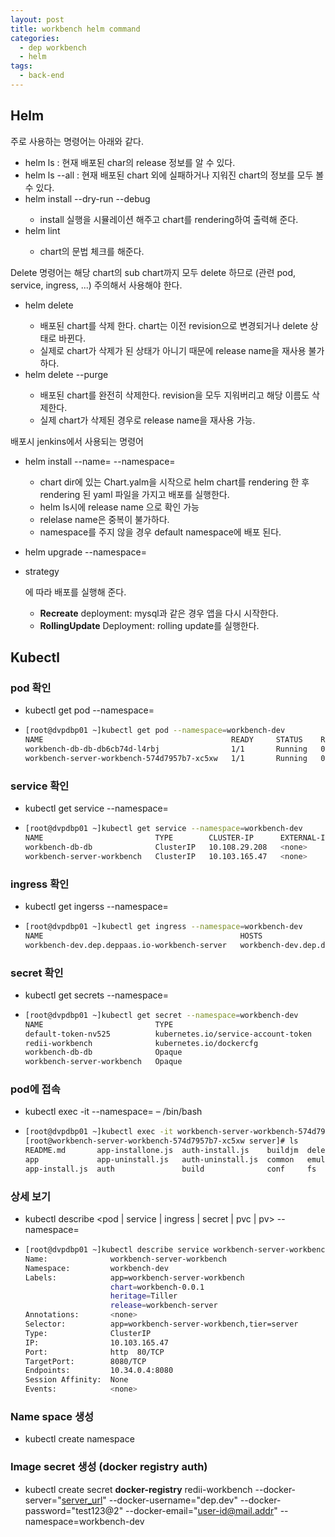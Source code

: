 ```yaml
---
layout: post
title: workbench helm command
categories:
  - dep workbench
  - helm
tags:
  - back-end
---
```

## Helm

주로 사용하는 명령어는 아래와 같다. 

- helm ls : 현재 배포된 char의 release 정보를 알 수 있다. 
- helm ls --all : 현재 배포된 chart 외에 실패하거나 지워진 chart의 정보를 모두 볼 수 있다. 
- helm install <chart> --dry-run --debug 
  - install 실행을 시뮬레이션 해주고 chart를 rendering하여 출력해 준다.
- helm lint <chart>
  - chart의 문법 체크를 해준다.

Delete 명령어는 해당 chart의 sub chart까지 모두 delete 하므로 (관련 pod, service, ingress, ...) 주의해서 사용해야 한다.

- helm delete <release name>
  - 배포된 chart를 삭제 한다. chart는 이전 revision으로 변경되거나 delete 상태로 바뀐다.
  - 실제로 chart가 삭제가 된 상태가 아니기 때문에 release name을 재사용 불가하다.
- helm delete --purge <release name>
  - 배포된 chart를 완전히 삭제한다. revision을 모두 지워버리고 해당 이름도 삭제한다.
  - 실제 chart가 삭제된 경우로 release name을 재사용 가능.

배포시 jenkins에서 사용되는 명령어

- helm install <chart> --name=<release name> --namespace=<namespace name>

  - chart dir에 있는 Chart.yalm을 시작으로 helm chart를 rendering 한 후 rendering 된 yaml 파일을 가지고 배포를 실행한다.
  - helm ls시에 release name 으로 확인 가능
  - relelase name은 중복이 불가하다.
  - namespace를 주지 않을 경우 default namespace에 배포 된다.

-  helm upgrade <release name> <chart> --namespace=<namespace name>

  - strategy

    에 따라 배포를 실행해 준다.

    - **Recreate** deployment: mysql과 같은 경우 앱을 다시 시작한다.
    - **RollingUpdate** Deployment: rolling update를 실행한다.



## Kubectl

### pod 확인

- kubectl get pod --namespace=<namespace name>

- ```bash
  [root@dvpdbp01 ~]kubectl get pod --namespace=workbench-dev
  NAME                                          READY     STATUS    RESTARTS   AGE
  workbench-db-db-db6cb74d-l4rbj                1/1       Running   0          5h
  workbench-server-workbench-574d7957b7-xc5xw   1/1       Running   0          3h
  ```

### service 확인

- kubectl get service --namespace=<namespace name>

- ```bash
  [root@dvpdbp01 ~]kubectl get service --namespace=workbench-dev
  NAME                         TYPE        CLUSTER-IP      EXTERNAL-IP   PORT(S)    AGE
  workbench-db-db              ClusterIP   10.108.29.208   <none>        3306/TCP   5h
  workbench-server-workbench   ClusterIP   10.103.165.47   <none>        80/TCP     5h
  ```

### ingress 확인

- kubectl get ingerss --namespace=<namespace name>

- ```bash
  [root@dvpdbp01 ~]kubectl get ingress --namespace=workbench-dev
  NAME                                            HOSTS                          ADDRESS   PORTS     AGE
  workbench-dev.dep.deppaas.io-workbench-server   workbench-dev.dep.deppaas.io             80        5h
  ```

### secret 확인

- kubectl get secrets --namespace=<namespace name>

- ```bash
  [root@dvpdbp01 ~]kubectl get secret --namespace=workbench-dev
  NAME                         TYPE                                  DATA      AGE
  default-token-nv525          kubernetes.io/service-account-token   3         5h
  redii-workbench              kubernetes.io/dockercfg               1         5h
  workbench-db-db              Opaque                                1         5h
  workbench-server-workbench   Opaque                                2         5h
  ```

### pod에 접속

- kubectl exec -it <pod name> --namespace=<namespace name> – /bin/bash

- ```bash
  [root@dvpdbp01 ~]kubectl exec -it workbench-server-workbench-574d7957b7-xc5xw  --namespace=workbench-dev -- /bin/bash
  [root@workbench-server-workbench-574d7957b7-xc5xw server]# ls
  README.md       app-installone.js  auth-install.js    buildjm  delete_tables.sql  fs-install.js    node_modules  proxy  uninstall.js
  app             app-uninstall.js   auth-uninstall.js  common   emul               fs-uninstall.js  notify        test   unit-manager.js
  app-install.js  auth               build              conf     fs                 install.js       package.json  tests  workbench_tables.sql
  ```

### 상세 보기

- kubectl describe <pod | service | ingress | secret | pvc | pv> <name> --namespace=<namespace name>

- ```bash
  [root@dvpdbp01 ~]kubectl describe service workbench-server-workbench --namespace=workbench-dev
  Name:              workbench-server-workbench
  Namespace:         workbench-dev
  Labels:            app=workbench-server-workbench
                     chart=workbench-0.0.1
                     heritage=Tiller
                     release=workbench-server
  Annotations:       <none>
  Selector:          app=workbench-server-workbench,tier=server
  Type:              ClusterIP
  IP:                10.103.165.47
  Port:              http  80/TCP
  TargetPort:        8080/TCP
  Endpoints:         10.34.0.4:8080
  Session Affinity:  None
  Events:            <none>
  ```

### Name space 생성

- kubectl create namespace <namespace name>

### Image secret 생성 (docker registry auth)

- kubectl create secret **docker-registry** redii-workbench --docker-server="[server_url](http://sds.redii.net/)" --docker-username="dep.dev" --docker-password="test123@2" --docker-email="user-id@mail.addr" --namespace=workbench-dev

